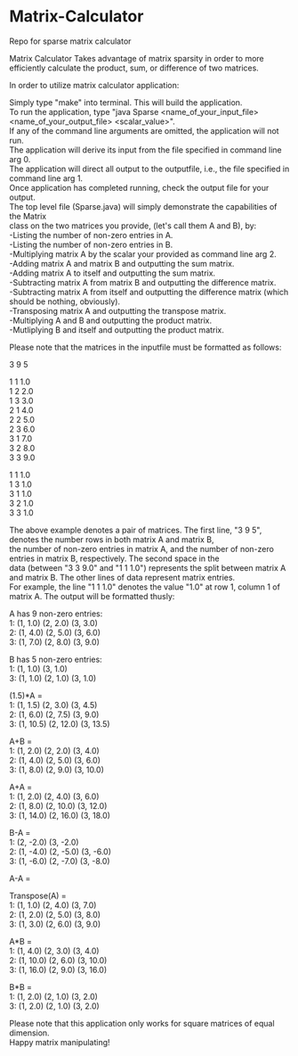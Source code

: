 # Matrix-Calculator
Repo for sparse matrix calculator

Matrix Calculator 
Takes advantage of matrix sparsity in order to more efficiently calculate the product, sum, or difference of two matrices.  

In order to utilize matrix calculator application:   

Simply type "make" into terminal.  This will build the application.  
To run the application, type "java Sparse <name_of_your_input_file> <name_of_your_output_file> <scalar_value>".  
If any of the command line arguments are omitted, the application will not run.  
The application will derive its input from the file specified in command line arg 0.  
The application will direct all output to the outputfile, i.e., the file specified in command line arg 1.    
Once application has completed running, check the output file for your output.  
The top level file (Sparse.java) will simply demonstrate the capabilities of the Matrix     
class on the two matrices you provide, (let's call them A and B), by:    
-Listing the number of non-zero entries in A.  
-Listing the number of non-zero entries in B.  
-Multiplying matrix A by the scalar your provided as command line arg 2.  
-Adding matrix A and matrix B and outputting the sum matrix.  
-Adding matrix A to itself and outputting the sum matrix.    
-Subtracting matrix A from matrix B and outputting the difference matrix.    
-Subtracting matrix A from itself and outputting the difference matrix (which should be nothing, obviously).    
-Transposing matrix A and outputting the transpose matrix.    
-Multiplying A and B and outputting the product matrix.    
-Mutliplying B and itself and outputting the product matrix.  

Please note that the matrices in the inputfile must be formatted as follows:  

3 9 5  
  
1 1 1.0  
1 2 2.0  
1 3 3.0  
2 1 4.0  
2 2 5.0  
2 3 6.0  
3 1 7.0  
3 2 8.0  
3 3 9.0  
  
1 1 1.0  
1 3 1.0  
3 1 1.0  
3 2 1.0  
3 3 1.0  
  
The above example denotes a pair of matrices.  The first line, "3 9 5", denotes the number rows in both matrix A and matrix B,  
the number of non-zero entries in matrix A, and the number of non-zero entries in matrix B, respectively. The second space in the  
data (between "3 3 9.0" and "1 1 1.0") represents the split between matrix A and matrix B.  The other lines of data represent matrix entries.  
For example, the line "1 1 1.0" denotes the value "1.0" at row 1, column 1 of matrix A.  The output will be formatted thusly:  

A has 9 non-zero entries:  
1: (1, 1.0) (2, 2.0) (3, 3.0)  
2: (1, 4.0) (2, 5.0) (3, 6.0)  
3: (1, 7.0) (2, 8.0) (3, 9.0) 
  
B has 5 non-zero entries:  
1: (1, 1.0) (3, 1.0)    
3: (1, 1.0) (2, 1.0) (3, 1.0)  
  
(1.5)*A =  
1: (1, 1.5) (2, 3.0) (3, 4.5)  
2: (1, 6.0) (2, 7.5) (3, 9.0)  
3: (1, 10.5) (2, 12.0) (3, 13.5)  
  
A+B =  
1: (1, 2.0) (2, 2.0) (3, 4.0)  
2: (1, 4.0) (2, 5.0) (3, 6.0)  
3: (1, 8.0) (2, 9.0) (3, 10.0)
  
A+A =  
1: (1, 2.0) (2, 4.0) (3, 6.0)  
2: (1, 8.0) (2, 10.0) (3, 12.0)  
3: (1, 14.0) (2, 16.0) (3, 18.0)  
  
B-A =  
1: (2, -2.0) (3, -2.0)  
2: (1, -4.0) (2, -5.0) (3, -6.0)  
3: (1, -6.0) (2, -7.0) (3, -8.0)  
  
A-A =  
  
Transpose(A) =    
1: (1, 1.0) (2, 4.0) (3, 7.0)  
2: (1, 2.0) (2, 5.0) (3, 8.0)  
3: (1, 3.0) (2, 6.0) (3, 9.0)  
  
A*B =  
1: (1, 4.0) (2, 3.0) (3, 4.0)  
2: (1, 10.0) (2, 6.0) (3, 10.0)  
3: (1, 16.0) (2, 9.0) (3, 16.0)  
  
B*B =  
1: (1, 2.0) (2, 1.0) (3, 2.0)  
3: (1, 2.0) (2, 1.0) (3, 2.0) 
  
Please note that this application only works for square matrices of equal dimension.  
Happy matrix manipulating!





